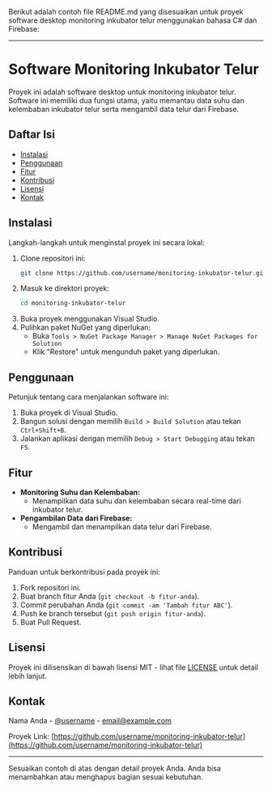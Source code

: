 Berikut adalah contoh file README.md yang disesuaikan untuk proyek software desktop monitoring inkubator telur menggunakan bahasa C# dan Firebase:

---

# Software Monitoring Inkubator Telur

Proyek ini adalah software desktop untuk monitoring inkubator telur. Software ini memiliki dua fungsi utama, yaitu memantau data suhu dan kelembaban inkubator telur serta mengambil data telur dari Firebase.

## Daftar Isi

- [Instalasi](#instalasi)
- [Penggunaan](#penggunaan)
- [Fitur](#fitur)
- [Kontribusi](#kontribusi)
- [Lisensi](#lisensi)
- [Kontak](#kontak)

## Instalasi

Langkah-langkah untuk menginstal proyek ini secara lokal:

1. Clone repositori ini:
    ```bash
    git clone https://github.com/username/monitoring-inkubator-telur.git
    ```
2. Masuk ke direktori proyek:
    ```bash
    cd monitoring-inkubator-telur
    ```
3. Buka proyek menggunakan Visual Studio.
4. Pulihkan paket NuGet yang diperlukan:
    - Buka `Tools > NuGet Package Manager > Manage NuGet Packages for Solution`
    - Klik "Restore" untuk mengunduh paket yang diperlukan.

## Penggunaan

Petunjuk tentang cara menjalankan software ini:

1. Buka proyek di Visual Studio.
2. Bangun solusi dengan memilih `Build > Build Solution` atau tekan `Ctrl+Shift+B`.
3. Jalankan aplikasi dengan memilih `Debug > Start Debugging` atau tekan `F5`.

## Fitur

- **Monitoring Suhu dan Kelembaban:**
  - Menampilkan data suhu dan kelembaban secara real-time dari inkubator telur.
- **Pengambilan Data dari Firebase:**
  - Mengambil dan menampilkan data telur dari Firebase.

## Kontribusi

Panduan untuk berkontribusi pada proyek ini:

1. Fork repositori ini.
2. Buat branch fitur Anda (`git checkout -b fitur-anda`).
3. Commit perubahan Anda (`git commit -am 'Tambah fitur ABC'`).
4. Push ke branch tersebut (`git push origin fitur-anda`).
5. Buat Pull Request.

## Lisensi

Proyek ini dilisensikan di bawah lisensi MIT - lihat file [LICENSE](LICENSE) untuk detail lebih lanjut.

## Kontak

Nama Anda - [@username](https://twitter.com/username) - email@example.com

Proyek Link: [https://github.com/username/monitoring-inkubator-telur](https://github.com/username/monitoring-inkubator-telur)

---

Sesuaikan contoh di atas dengan detail proyek Anda. Anda bisa menambahkan atau menghapus bagian sesuai kebutuhan.
